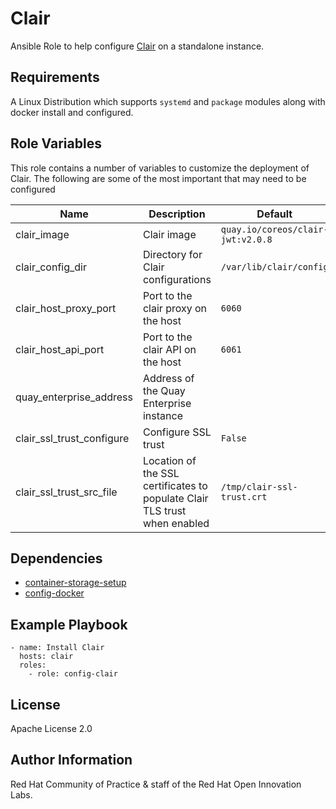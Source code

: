 # Clair

Ansible Role to help configure [Clair](https://coreos.com/clair) on a standalone instance.

## Requirements

A Linux Distribution which supports `systemd` and `package` modules along with docker install and configured.

## Role Variables

This role contains a number of variables to customize the deployment of Clair. The following are some of the most important that may need to be configured

| Name | Description | Default|
|---|---|---|
|clair_image|Clair image|`quay.io/coreos/clair-jwt:v2.0.8`|
|clair_config_dir|Directory for Clair configurations| `/var/lib/clair/config`| 
|clair_host_proxy_port|Port to the clair proxy on the host |`6060`|
|clair_host_api_port|Port to the clair API on the host |`6061`|
|quay_enterprise_address|Address of the Quay Enterprise instance| |
|clair_ssl_trust_configure|Configure SSL trust|`False`|
|clair_ssl_trust_src_file|Location of the SSL certificates to populate Clair TLS trust when enabled|`/tmp/clair-ssl-trust.crt`|


## Dependencies

* [container-storage-setup](../container-storage-setup)
* [config-docker](../config-docker)


## Example Playbook

```
- name: Install Clair
  hosts: clair
  roles:
    - role: config-clair
```

## License

Apache License 2.0

## Author Information

Red Hat Community of Practice & staff of the Red Hat Open Innovation Labs.
